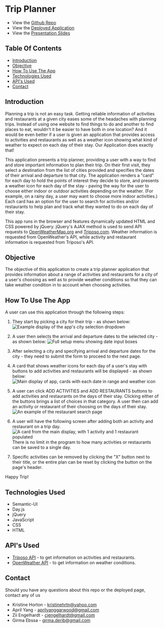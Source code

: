 <!-- Flag icons sourced from : https://www.countryflags.com/en/ -->
# Trip Planner
* View the [Github Repo](https://github.com/girmaD/Trip-Planner/tree/main)
* View the [Deployed Application](https://girmad.github.io/Trip-Planner/)
* View the [Presentation Slides](https://docs.google.com/presentation/d/14yzWKX24n7O9447GKuaL9KPIT-f9MpDyD-6vGLKPp38/edit#slide=id.g29f43f0a72_0_0)

## Table Of Contents
* [Introduction](#Introduction)
* [Objective](#Objective)
* [How To Use The App](#How-To-Use-The-App)
* [Technologies Used](#Technologies-Used)
* [API's Used](#API's-Used)
* [Contact](Contact)

## Introduction
Planning a trip is not an easy task. Getting reliable information of activities and restaurants at a given city eases some of the headaches with planning trips. Instead of using one website to find things to do and another to find places to eat, wouldn't it be easier to have both in one location? And it would be even better if a user is given an application that provides access to activities and restaurants as well as a weather icon showing what kind of weather to expect on each day of their stay. Our Application does exactly that!

This application presents a trip planner, providing a user with a way to find and store important information to plan their trip. On their first visit, they select a destination from the list of cities provided and specifies the dates of their arrival and departure to that city. The application renders a "card" for each day to hold the points of interest they decide to store, and presents a weather icon for each day of the stay - paving the way for the user to choose either indoor or outdoor activities depending on the weather. (For example, on a rainy day, a user may want to choose more indoor activities.) Each card has an option for the user to search for activities and/or restaurants to help plan and track what they wanted to do on each day of their stay. 

This app runs in the browser and features dynamically updated HTML and CSS powered by jQuery. jQuery's AJAX method is used to send API requests to [OpenWeatherMap.org](https://openweathermap.org/) and [Triposo.com](https://www.triposo.com/api/). Weather information is requested from OpenWeather's API, while activity and restaurant information is requested from Triposo's API. 

## Objective

The objective of this application to create a trip planner application that provides information about a range of activities and restaurants for a city of a user's choosing as well as to provide weather conditions so that they can take weather condition in to account when choosing activities.

## How To Use The App

A user can use this application through the following steps:
1. They start by picking a city for their trip - as shown below:
![Example display of the app's city selection dropdown](./images/screenShots/cityChoice.png)

2. A user then selects the arrival and departure dates to the selected city - as shown below:
![Full setup menu showing date input boxes](./images/screenShots/datesChoice.png)

3. After selecting a city and specifying arrival and departure dates for the city - they need to submit the form to proceed to the next page.

4. A card that shows weather icons for each day of a user's stay with buttons to add activities and restaurants will be displayed - as shown below:
![Main display of app, cards with each date in range and weather icon](./images/screenShots/datesCard.png)

5. A user can click ADD ACTIVITIES and ADD RESTAURANTS buttons to add activities and restaurants on the days of their stay. Clicking either of the buttons brings a list of choices in that category. A user then can add an activity or restaurant of their choosing on the days of their stay.
![An example of the restaurant search page](/images/screenShots/restChoice.PNG)

6. A user will have the following screen after adding both an activity and restaurant on a trip day. 
![A card from the main display, with 1 activity and 1 restaurant populated](./images/screenShots/actAndResAdded.png)
There is no limit in the program to how many activities or restaurants can be saved to a single day.

7. Specific activities can be removed by clicking the "X" button next to their title, or the entire plan can be reset by clicking the button on the page's header.

Happy Trip!

## Technologies Used

- Semantic-UI
- Day.js
- jQuery
- JavaScript
- CSS
- HTML

## API's Used

- [Triposo API](https://www.triposo.com/api/) - to get information on activities and restaurants.
- [OpenWeather API](https://openweathermap.org/) - to get information on weather conditions.

## Contact

Should you have any questions about this repo or the deployed page, contact any of us

- Kristine Horton - [kristinehrtn@yahoo.com](mailto:kristinehrtn@yahoo.com)
- April Yang - [aprilyanggarwood@gmail.com](mailto:aprilyanggarwood@gmail.com) 
- Zii Engelhardt - [cjengelhardt@gmail.com](mailto:cjengelhardt@gmail.com)
- Girma Ebssa - [girma.derib@gmail.com](mailto:girma.derib@gmail.com)
